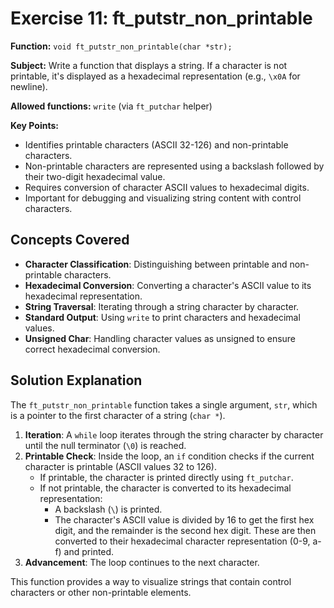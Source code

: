 # Exercise 11: ft_putstr_non_printable

**Function:** `void ft_putstr_non_printable(char *str);`

**Subject:** Write a function that displays a string. If a character is not printable, it's displayed as a hexadecimal representation (e.g., `\x0A` for newline).

**Allowed functions:** `write` (via `ft_putchar` helper)

**Key Points:**
-   Identifies printable characters (ASCII 32-126) and non-printable characters.
-   Non-printable characters are represented using a backslash followed by their two-digit hexadecimal value.
-   Requires conversion of character ASCII values to hexadecimal digits.
-   Important for debugging and visualizing string content with control characters.

## Concepts Covered

-   **Character Classification**: Distinguishing between printable and non-printable characters.
-   **Hexadecimal Conversion**: Converting a character's ASCII value to its hexadecimal representation.
-   **String Traversal**: Iterating through a string character by character.
-   **Standard Output**: Using `write` to print characters and hexadecimal values.
-   **Unsigned Char**: Handling character values as unsigned to ensure correct hexadecimal conversion.

## Solution Explanation

The `ft_putstr_non_printable` function takes a single argument, `str`, which is a pointer to the first character of a string (`char *`).

1.  **Iteration**: A `while` loop iterates through the string character by character until the null terminator (`\0`) is reached.
2.  **Printable Check**: Inside the loop, an `if` condition checks if the current character is printable (ASCII values 32 to 126).
    *   If printable, the character is printed directly using `ft_putchar`.
    *   If not printable, the character is converted to its hexadecimal representation:
        *   A backslash (`\`) is printed.
        *   The character's ASCII value is divided by 16 to get the first hex digit, and the remainder is the second hex digit. These are then converted to their hexadecimal character representation (0-9, a-f) and printed.
3.  **Advancement**: The loop continues to the next character.

This function provides a way to visualize strings that contain control characters or other non-printable elements.